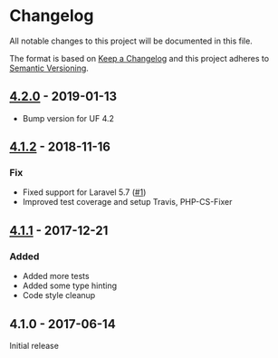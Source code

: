 # Changelog

All notable changes to this project will be documented in this file.

The format is based on [Keep a Changelog](http://keepachangelog.com/en/1.0.0/) and this project adheres to [Semantic Versioning](http://semver.org/spec/v2.0.0.html).

## [4.2.0] - 2019-01-13
- Bump version for UF 4.2

## [4.1.2] - 2018-11-16
### Fix
- Fixed support for Laravel 5.7 ([#1])
- Improved test coverage and setup Travis, PHP-CS-Fixer

## [4.1.1] - 2017-12-21
### Added
- Added more tests
- Added some type hinting
- Code style cleanup

## 4.1.0 - 2017-06-14
Initial release

[4.2.0]: https://github.com/userfrosting/cache/compare/4.1.2...4.2.0
[4.1.2]: https://github.com/userfrosting/cache/compare/4.1.1...4.1.2
[4.1.1]: https://github.com/userfrosting/cache/compare/4.1.0...4.1.1
[#1]: https://github.com/userfrosting/cache/issues/1
